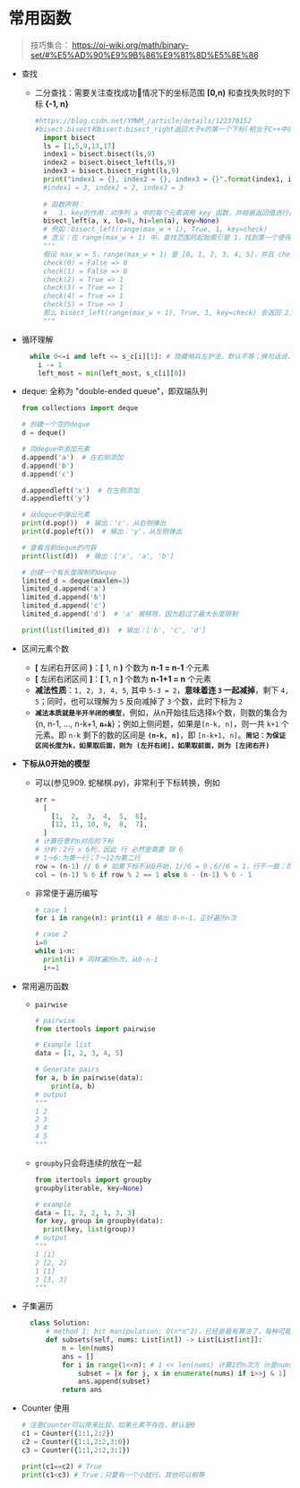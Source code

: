 # 常用函数
>技巧集合： https://oi-wiki.org/math/binary-set/#%E5%AD%90%E9%9B%86%E9%81%8D%E5%8E%86

* 查找
  * 二分查找：需要关注查找成功情况下的坐标范围 **[0,n)** 和查找失败时的下标 **{-1, n}**
    ```python
    #https://blog.csdn.net/YMWM_/article/details/122378152
    #bisect.bisect和bisect.bisect_right返回大于x的第一个下标(相当于C++中的upper_bound)，bisect.bisect_left返回大于等于x的第一个下标(相当于C++中的lower_bound)。
      import bisect
      ls = [1,5,9,13,17]
      index1 = bisect.bisect(ls,9)
      index2 = bisect.bisect_left(ls,9)
      index3 = bisect.bisect_right(ls,9)
      print("index1 = {}, index2 = {}, index3 = {}".format(index1, index2, index3))
      #index1 = 3, index2 = 2, index3 = 3
      
      # 函数声明：
      #   1. key的作用：对序列 a 中的每个元素调用 key 函数，并根据返回值进行比较。如果提供了 key，则 x 也会被 key 处理后再进行比较。
      bisect_left(a, x, lo=0, hi=len(a), key=None)
      # 例如：bisect_left(range(max_w + 1), True, 1, key=check)
      # 含义：在 range(max_w + 1) 中，查找范围的起始索引是 1，找到第一个使得 check(w) 返回 True 的权重值 w。
      """
      假设 max_w = 5，range(max_w + 1) 是 [0, 1, 2, 3, 4, 5]，并且 check 函数的返回值如下：
      check(0) = False => 0
      check(1) = False => 0
      check(2) = True => 1
      check(3) = True => 1
      check(4) = True => 1
      check(5) = True => 1
      那么 bisect_left(range(max_w + 1), True, 1, key=check) 会返回 2，因为 2 是第一个使得 check(w) 返回 True 的权重值。
      """
    ```

* 循环理解
  ```python
    while 0<=i and left <= s_c[i][1]: # 隐藏哨兵左护法，默认不等；换句话说，循环一直执行当[0,...]范围内left <= s_c[j][1]成立；而退出循环时，即为不成立left > s_c[j][1]
      i -= 1
      left_most = min(left_most, s_c[i][0])
  ```
* deque: 全称为 "double-ended queue"，即双端队列
  ```python
  from collections import deque

  # 创建一个空的deque
  d = deque()

  # 向deque中添加元素
  d.append('a')  # 在右侧添加
  d.append('b')
  d.append('c')

  d.appendleft('x')  # 在左侧添加
  d.appendleft('y')

  # 从deque中弹出元素
  print(d.pop())  # 输出：'c'，从右侧弹出
  print(d.popleft())  # 输出：'y'，从左侧弹出

  # 查看当前deque的内容
  print(list(d))  # 输出：['x', 'a', 'b']

  # 创建一个有长度限制的deque
  limited_d = deque(maxlen=3)
  limited_d.append('a')
  limited_d.append('b')
  limited_d.append('c')
  limited_d.append('d')  # 'a' 被移除，因为超过了最大长度限制

  print(list(limited_d))  # 输出：['b', 'c', 'd']
  ```
* 区间元素个数
  * **[** 左闭右开区间 **)**：**[** 1, n **)** 个数为 **n-1 = n-1** 个元素
  * **[** 左闭右闭区间 **]**：**[** 1, n **]** 个数为 **n-1+1 = n** 个元素
  * **减法性质**：`1, 2, 3, 4, 5`, 其中 `5-3 = 2`，**意味着连 `3` 一起减掉**，剩下 `4, 5`；同时，也可以理解为 `5` 反向减掉了 `3` 个数，此时下标为 `2`
  * **`减法本质就是半开半闭的模型`**，例如，从n开始往后选择`k`个数，则数的集合为 {n, n-1, ..., n-k+1, **~~`n-k`~~**}；例如上侧问题，如果是`[n-k, n]`，则一共 `k+1` 个元素。即 `n-k` 剩下的数的区间是 **`(n-k, n]`**，即 `[n-k+1, n]`。**`简记：为保证区间长度为k，如果取后面，则为 (左开右闭]，如果取前面，则为 [左闭右开)`**

* **下标从0开始的模型**
  * 可以(参见909. 蛇梯棋.py)，非常利于下标转换，例如
    ```python
    arr = 
      [
        [1,  2,  3,  4,  5,  6],
        [12, 11, 10, 9,  8,  7],
      ]
    # 计算任意的n对应的下标
    # 分析：2行 x 6列，因此 行 必然是需要 除 6
    # 1～6:为第一行；7～12为第二行
    row = (n-1) // 6 # 如果下标不从0开始，1//6 = 0；6//6 = 1，行不一致；而直接减1，会使得下标从0开始，即行的下标也从0开始，和程序本身所求完美契合
    col = (n-1) % 6 if row % 2 == 1 else 6 - (n-1) % 6 - 1
    ```
  * 非常便于遍历编写 
    ```python
    # case 1
    for i in range(n): print(i) # 输出 0-n-1，正好遍历n次

    # case 2
    i=0
    while i<n: 
      print(i) # 同样遍历n次，从0-n-1
      i+=1 
    ```

* 常用遍历函数
  * `pairwise`
    ```python
    # pairwise
    from itertools import pairwise

    # Example list
    data = [1, 2, 3, 4, 5]

    # Generate pairs
    for a, b in pairwise(data):
        print(a, b)
    # output
    """
    1 2
    2 3
    3 4
    4 5
    """
    ```
  * `groupby`只会将连续的放在一起
    ```python
    from itertools import groupby
    groupby(iterable, key=None)

    # example
    data = [1, 2, 2, 1, 3, 3]
    for key, group in groupby(data):
      print(key, list(group))
    # output
    """
    1 [1]
    2 [2, 2]
    1 [1] 
    3 [3, 3]
    """
    ```
* 子集遍历
  ```python
    class Solution:
        # method 1: bit manipulation; O(n*n^2)，已经是最有算法了，每种可能只枚举了一次
        def subsets(self, nums: List[int]) -> List[List[int]]:
            n = len(nums)
            ans = []
            for i in range(1<<n): # 1 << len(nums) 计算2的n次方（n是nums的长度），即所有子集的数量，即C_n^0+C_n^1+...+C_n^n；或者每个元素选或这不选
                subset = [x for j, x in enumerate(nums) if i>>j & 1] # 和每个数进行比较，如果i的第j位为1，则将nums[j]加入子集
                ans.append(subset)
            return ans
  ```

* Counter 使用
  ```python
  # 注意Counter可以用来比较，如果元素不存在，默认是0
  c1 = Counter({1:1,2:2})
  c2 = Counter({1:1,2:2,3:0})
  c3 = Counter({1:1,2:2,3:1})
  
  print(c1==c2) # True
  print(c1<c3) # True；只要有一个小就行，其他可以相等
  
  ```